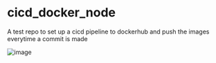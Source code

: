 # cicd_docker_node
A test repo to set up a cicd pipeline to dockerhub and push the images everytime a commit is made

![image](https://github.com/Manav-Khandurie/cicd_docker_node/assets/123000337/3479b7c9-d5ff-44c0-aaa7-3837be1e2461)
